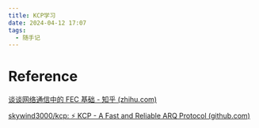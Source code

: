 ```yaml
---
title: KCP学习
date: 2024-04-12 17:07
tags:
  - 随手记
---
```

# Reference

[谈谈网络通信中的 FEC 基础 - 知乎 (zhihu.com)](https://zhuanlan.zhihu.com/p/104579290)

[skywind3000/kcp: :zap: KCP - A Fast and Reliable ARQ Protocol (github.com)](https://github.com/skywind3000/kcp)